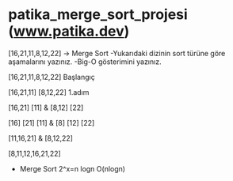 # patika_merge_sort_projesi  (www.patika.dev)

[16,21,11,8,12,22] -> Merge Sort
-Yukarıdaki dizinin sort türüne göre aşamalarını yazınız.
-Big-O gösterimini yazınız.

[16,21,11,8,12,22] Başlangıç 

[16,21,11] [8,12,22] 1.adım <br>

[16,21] [11] & [8,12] [22] <br>

[16] [21] [11] & [8] [12] [22] <br>

[11,16,21]  & [8,12,22] <br>

[8,11,12,16,21,22] <br>


- Merge Sort 2^x=n logn
O(nlogn)
